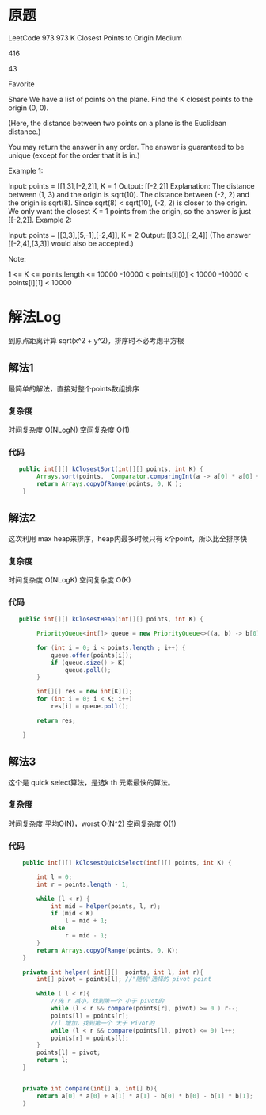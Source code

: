 # 原题
LeetCode 973 
973 K Closest Points to Origin
Medium

416

43

Favorite

Share
We have a list of points on the plane.  Find the K closest points to the origin (0, 0).

(Here, the distance between two points on a plane is the Euclidean distance.)

You may return the answer in any order.  The answer is guaranteed to be unique (except for the order that it is in.)

 

Example 1:

Input: points = [[1,3],[-2,2]], K = 1
Output: [[-2,2]]
Explanation: 
The distance between (1, 3) and the origin is sqrt(10).
The distance between (-2, 2) and the origin is sqrt(8).
Since sqrt(8) < sqrt(10), (-2, 2) is closer to the origin.
We only want the closest K = 1 points from the origin, so the answer is just [[-2,2]].
Example 2:

Input: points = [[3,3],[5,-1],[-2,4]], K = 2
Output: [[3,3],[-2,4]]
(The answer [[-2,4],[3,3]] would also be accepted.)
 

Note:

1 <= K <= points.length <= 10000
-10000 < points[i][0] < 10000
-10000 < points[i][1] < 10000

# 解法Log
到原点距离计算  sqrt(x^2 + y^2)，排序时不必考虑平方根  

## 解法1
最简单的解法，直接对整个points数组排序

### 复杂度
时间复杂度 O(NLogN)
空间复杂度 O(1)


### 代码
```Java
   public int[][] kClosestSort(int[][] points, int K) {
        Arrays.sort(points,  Comparator.comparingInt(a -> a[0] * a[0] + a[1] * a[1]));
        return Arrays.copyOfRange(points, 0, K );
    }
```

## 解法2
这次利用 max heap来排序，heap内最多时候只有 k个point，所以比全排序快

### 复杂度
时间复杂度 O(NLogK)
空间复杂度 O(K)


### 代码
```Java
   public int[][] kClosestHeap(int[][] points, int K) {

        PriorityQueue<int[]> queue = new PriorityQueue<>((a, b) -> b[0]*b[0] + b[1]*b[1] - a[0]*a[0] - a[1]*a[1]);

        for (int i = 0; i < points.length ; i++) {
            queue.offer(points[i]);
            if (queue.size() > K)
                queue.poll();
        }

        int[][] res = new int[K][];
        for (int i = 0; i < K; i++)
            res[i] = queue.poll();

        return res;

    }
```
## 解法3
这个是 quick select算法，是选k th 元素最快的算法。

### 复杂度
时间复杂度 平均O(N)，worst O(N^2)
空间复杂度 O(1)


### 代码
```Java
    public int[][] kClosestQuickSelect(int[][] points, int K) {

        int l = 0;
        int r = points.length - 1;

        while (l < r) {
            int mid = helper(points, l, r);
            if (mid < K)
                l = mid + 1;
            else
                r = mid - 1;
        }
        return Arrays.copyOfRange(points, 0, K);
    }

    private int helper( int[][]  points, int l, int r){
        int[] pivot = points[l]; //"随机"选择的 pivot point

        while ( l < r){
            //先 r 减小，找到第一个 小于 pivot的
            while (l < r && compare(points[r], pivot) >= 0 ) r--;
            points[l] = points[r];
            //l 增加，找到第一个 大于 Pivot的
            while (l < r && compare(points[l], pivot) <= 0) l++;
            points[r] = points[l];
        }
        points[l] = pivot;
        return l;
    }


    private int compare(int[] a, int[] b){
        return a[0] * a[0] + a[1] * a[1] - b[0] * b[0] - b[1] * b[1];
    }

```

